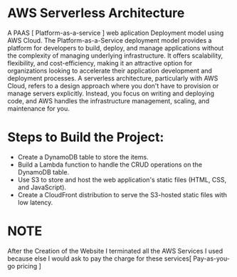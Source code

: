 # AWS Serverless Architecture
A PAAS [ Platform-as-a-service ] web aplication Deployment model using AWS Cloud. 
The Platform-as-a-Service deployment model provides a platform for developers to build, deploy, and manage applications without the complexity of managing underlying infrastructure. It offers scalability, flexibility, and cost-efficiency, making it an attractive option for organizations looking to accelerate their application development and deployment processes.
A serverless architecture, particularly with AWS Cloud, refers to a design approach where you don't have to provision or manage servers explicitly. Instead, you focus on writing and deploying code, and AWS handles the infrastructure management, scaling, and maintenance for you.

# Steps to Build the Project:
- Create a DynamoDB table to store the items. 
- Build a Lambda function to handle the CRUD operations on the DynamoDB table. 
- Use S3 to store and host the web application's static files (HTML, CSS, and JavaScript). 
- Create a CloudFront distribution to serve the S3-hosted static files with low latency.


# NOTE
After the Creation of the Website I terminated all the AWS Services I used because else I would ask to pay the charge for these services[ Pay-as-you-go pricing ]
